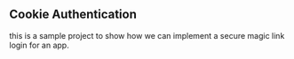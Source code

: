## Cookie Authentication

this is a sample project to show how we can implement a secure magic link login for an app.
